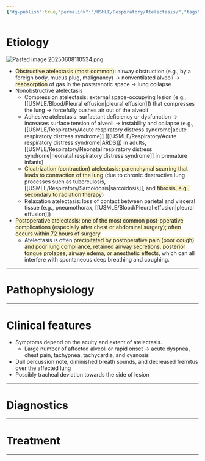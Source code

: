 ```yaml
---
{"dg-publish":true,"permalink":"/USMLE/Respiratory/Atelectasis/","tags":["t1"]}
---
```


# Etiology
![Pasted image 20250608110534.png](/img/user/appendix/Pasted%20image%2020250608110534.png)
- <span style="background:rgba(240, 200, 0, 0.2)">Obstructive atelectasis (most common)</span>: airway obstruction (e.g., by a foreign body, mucus plug, malignancy) → nonventilated alveoli → <span style="background:rgba(240, 200, 0, 0.2)">reabsorption</span> of gas in the poststenotic space → lung collapse 
- Nonobstructive atelectasis
	- Compression atelectasis: external space-occupying lesion (e.g., [[USMLE/Blood/Pleural effusion\|pleural effusion]]) that compresses the lung → forcefully pushes air out of the alveoli
	- Adhesive atelectasis: surfactant deficiency or dysfunction → increases surface tension of alveoli → instability and collapse (e.g., [[USMLE/Respiratory/Acute respiratory distress syndrome\|acute respiratory distress syndrome]] ([[USMLE/Respiratory/Acute respiratory distress syndrome\|ARDS]]) in adults, [[USMLE/Respiratory/Neonatal respiratory distress syndrome\|neonatal respiratory distress syndrome]] in premature infants)
	- <span style="background:rgba(240, 200, 0, 0.2)">Cicatrization (contraction) atelectasis: parenchymal scarring that leads to contraction of the lung</span> (due to chronic destructive lung processes such as tuberculosis, [[USMLE/Respiratory/Sarcoidosis\|sarcoidosis]], and <span style="background:rgba(240, 200, 0, 0.2)">fibrosis, e.g., secondary to radiation therapy</span>)
	- Relaxation atelectasis: loss of contact between parietal and visceral tissue (e.g., pneumothorax, [[USMLE/Blood/Pleural effusion\|pleural effusion]])
 - <span style="background:rgba(240, 200, 0, 0.2)">Postoperative atelectasis: one of the most common post-operative complications (especially after chest or abdominal surgery); often occurs within 72 hours of surgery</span>
	 - Atelectasis is often <span style="background:rgba(240, 200, 0, 0.2)">precipitated by postoperative pain (poor cough) and poor lung compliance, retained airway secretions, posterior tongue prolapse, airway edema, or anesthetic effects</span>, which can all interfere with spontaneous deep breathing and coughing.



---
# Pathophysiology


---
# Clinical features
- Symptoms depend on the acuity and extent of atelectasis.
	- Large number of affected alveoli or rapid onset → acute dyspnea, chest pain, tachypnea, tachycardia, and cyanosis
- Dull percussion note, diminished breath sounds, and decreased fremitus over the affected lung
- Possibly tracheal deviation towards the side of lesion

---
# Diagnostics


---
# Treatment


---

